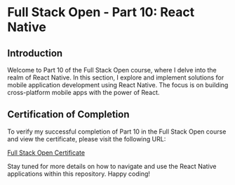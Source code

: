 # Full Stack Open - Part 10: React Native

## Introduction

Welcome to Part 10 of the Full Stack Open course, where I delve into the realm of React Native. In this section, I explore and implement solutions for mobile application development using React Native. The focus is on building cross-platform mobile apps with the power of React.

## Certification of Completion

To verify my successful completion of Part 10 in the Full Stack Open course and view the certificate, please visit the following URL:

[Full Stack Open Certificate](https://studies.cs.helsinki.fi/stats/api/certificate/fs-react-native-2020/en/d3f01fb6818099276966062facdb6479)

Stay tuned for more details on how to navigate and use the React Native applications within this repository. Happy coding!
